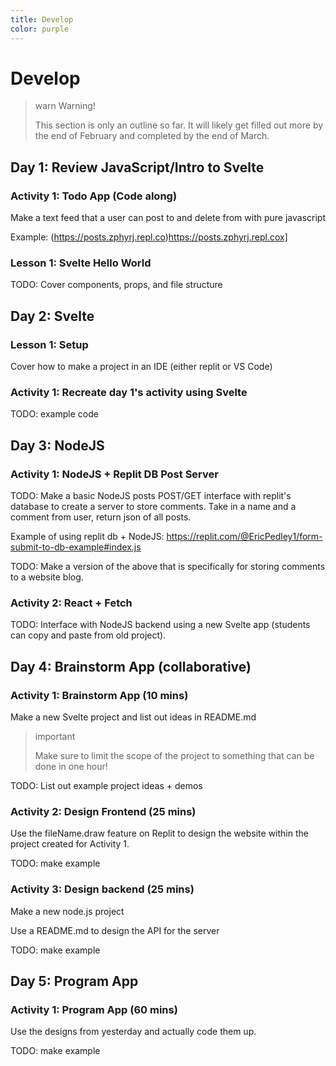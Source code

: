 ```yaml
---
title: Develop
color: purple
---
```


# Develop

> warn Warning!
>
> This section is only an outline so far. It will likely get filled out more by the end of February and completed by the end of March.

## Day 1: Review JavaScript/Intro to Svelte

### Activity 1: Todo App (Code along)

Make a text feed that a user can post to and delete from with pure javascript

Example: (https://posts.zphyrj.repl.co)https://posts.zphyrj.repl.cox]

### Lesson 1: Svelte Hello World

TODO: Cover components, props, and file structure

## Day 2: Svelte

### Lesson 1: Setup

Cover how to make a project in an IDE (either replit or VS Code)

### Activity 1: Recreate day 1's activity using Svelte

TODO: example code

## Day 3: NodeJS

### Activity 1: NodeJS + Replit DB Post Server

TODO: Make a basic NodeJS posts POST/GET interface with replit's database to create a server to store comments. Take in a name and a comment from user, return json of all posts.

Example of using replit db + NodeJS:
https://replit.com/@EricPedley1/form-submit-to-db-example#index.js

TODO: Make a version of the above that is specifically for storing comments to a website blog.

### Activity 2: React + Fetch

TODO: Interface with NodeJS backend using a new Svelte app (students can copy and paste from old project).

## Day 4: Brainstorm App (collaborative)

### Activity 1: Brainstorm App (10 mins)

Make a new Svelte project and list out ideas in README.md

> important
>
> Make sure to limit the scope of the project to something that can be done in one hour!

TODO: List out example project ideas + demos

### Activity 2: Design Frontend (25 mins)

Use the fileName.draw feature on Replit to design the website within the project created for Activity 1.

TODO: make example

### Activity 3: Design backend (25 mins)

Make a new node.js project

Use a README.md to design the API for the server

TODO: make example

## Day 5: Program App

### Activity 1: Program App (60 mins)

Use the designs from yesterday and actually code them up.

TODO: make example
